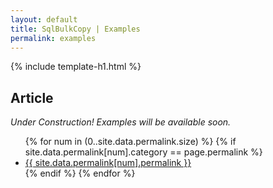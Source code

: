 ```yaml
---
layout: default
title: SqlBulkCopy | Examples
permalink: examples
---
```


{% include template-h1.html %}

## Article

_Under Construction! Examples will be available soon._

<ul>
{% for num in (0..site.data.permalink.size) %}	
	{% if site.data.permalink[num].category == page.permalink %}
		<li><a href="{{ site.data.permalink[num].permalink }}">{{ site.data.permalink[num].permalink }}</a></li>
	{% endif %}
{% endfor %}
</ul>
